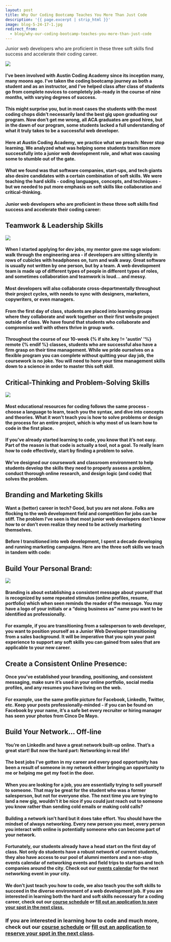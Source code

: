 ```yaml
---
layout: post
title: Why Our Coding Bootcamp Teaches You More Than Just Code
description: '{{ page.excerpt | strip_html }}'
image: blog-5-24-17-1.jpg
redirect_from:
  - blog/why-our-coding-bootcamp-teaches-you-more-than-just-code
---
```


Junior web developers who are proficient in these three soft skills find success and accelerate their coding career.


<div class="col-sm-12">
  <img class="img-responsive" src="/assets/images/blog-5-24-17-1.jpg" />
</div>


#### I’ve been involved with Austin Coding Academy since its inception many, many moons ago. I’ve taken the coding bootcamp journey as both a student and as an instructor, and I’ve helped class after class of students go from complete novices to completely job-ready in the course of nine months, with varying degrees of success.

#### This might surprise you, but in most cases the students with the most coding chops didn’t necessarily land the best gig upon graduating our program. Now don’t get me wrong, all ACA graduates are good hires, but in the dawn of our program, some students lacked a full understanding of what it truly takes to be a successful web developer.

#### Here at Austin Coding Academy, we practice what we preach: Never stop learning. We analyzed what was helping some students transition more successfully into a junior web development role, and what was causing some to stumble out of the gate.

#### What we found was that software companies, start-ups, and tech giants also desire candidates with a certain combination of soft skills. We were teaching the hard skills - coding languages, concepts, and techniques - but we needed to put more emphasis on soft skills like collaboration and critical-thinking.

#### Junior web developers who are proficient in these three soft skills find success and accelerate their coding career:



## Teamwork & Leadership Skills

<div class="col-sm-12">
  <img class="img-responsive" src="/assets/images/blog-5-24-17-2.jpg" />
</div>

#### When I started applying for dev jobs, my mentor gave me sage wisdom: walk through the engineering area - if developers are sitting silently in rows of cubicles with headphones on, turn and walk away. Great software is usually not written by one person, but by a team. A web development team is made up of different types of people in different types of roles, and sometimes collaboration and teamwork is loud… and messy.

#### Most developers will also collaborate cross-departmentally throughout their project cycles, with needs to sync with designers, marketers, copywriters, or even managers.

#### From the first day of class, students are placed into learning groups where they collaborate and work together on their first website project outside of class. We have found that students who collaborate and compromise well with others thrive in group work.

#### Throughout the course of our 10-week {% if site.key != 'austin' '%} remote {% endif %} classes, students who are successful also have a firm grasp on their time management. While we pride ourselves on a flexible program you can complete without quitting your day job, the coursework is no joke. You will need to hone your time management skills down to a science in order to master this soft skill.



## Critical-Thinking and Problem-Solving Skills

<div class="col-sm-12">
  <img class="img-responsive" src="/assets/images/blog-5-24-17-3.jpg" />
</div>

#### Most educational resources for coding follows the same process - choose a language to learn, teach you the syntax, and dive into concepts and theories. What it won’t teach you is how to solve problems or design the process for an entire project, which is why most of us learn how to code in the first place.

#### If you’ve already started learning to code, you know that it’s not easy. Part of the reason is that code is actually a tool, not a goal. To really learn how to code effectively, start by finding a problem to solve.

#### We’ve designed our coursework and classroom environment to help students develop the skills they need to properly assess a problem, conduct thorough online research, and design logic (and code) that solves the problem.



## Branding and Marketing Skills

#### Want a (better) career in tech? Good, but you are not alone. Folks are flocking to the web development field and competition for jobs can be stiff. The problem I’ve seen is that most junior web developers don’t know how to or don’t even realize they need to be actively marketing themselves.

#### Before I transitioned into web development, I spent a decade developing and running marketing campaigns. Here are the three soft skills we teach in tandem with code:



## Build Your Personal Brand:

<div class="col-sm-12">
  <img class="img-responsive" src="/assets/images/blog-5-24-17-4.jpg" />
</div>

#### Branding is about establishing a consistent message about yourself that is recognized by some repeated stimulus (online profiles, resume, portfolio) which when seen reminds the reader of the message. You may have a logo of your initials or a “doing business as” name you want to be identified as professionally.

#### For example, if you are transitioning from a salesperson to web developer, you want to position yourself as a Junior Web Developer transitioning from a sales background. It will be imperative that you spin your past experience to support any soft skills you can gained from sales that are applicable to your new career.

## Create a Consistent Online Presence:

#### Once you’ve established your branding, positioning, and consistent messaging, make sure it’s used in your online portfolio, social media profiles, and any resumes you have living on the web.

#### For example, use the same profile picture for Facebook, LinkedIn, Twitter, etc. Keep your posts professionally-minded - if you can be found on Facebook by your name, it’s a safe bet every recruiter or hiring manager has seen your photos from Cinco De Mayo.



## Build Your Network… Off-line

#### You’re on LinkedIn and have a great network built-up online. That’s a great start! But now the hard part: Networking in real life!

#### The best jobs I’ve gotten in my career and every good opportunity has been a result of someone in my network either bringing an opportunity to me or helping me get my foot in the door.

#### When you are looking for a job, you are essentially trying to sell yourself to someone. That may be great for the student who was a former salesperson, but not for everyone else. The next time you are trying to land a new gig, wouldn’t it be nice if you could just reach out to someone you know rather than sending cold emails or making cold calls?

#### Building a network isn’t hard but it does take effort. You should have the mindset of always networking. Every new person you meet, every person you interact with online is potentially someone who can become part of your network.

#### Fortunately, our students already have a head start on the first day of class.  Not only do students have a robust network of current students, they also have access to our pool of alumni mentors and a non-stop events calendar of networking events and field trips to startups and tech companies around the city.  Check out our [events calendar](/calendar) for the next networking event in your city.

#### We don’t just teach you how to code, we also teach you the soft skills to succeed in the diverse environment of a web development job. If you are interested in learning both the hard and soft skills necessary for a coding career, check out our [course schedule](/courses) or [fill out an application to save your spot in the next class.](/apply)


### If you are interested in learning how to code and much more, check out our [course schedule](/courses) or **[fill out an application to reserve your spot in the next class](/apply)**.
